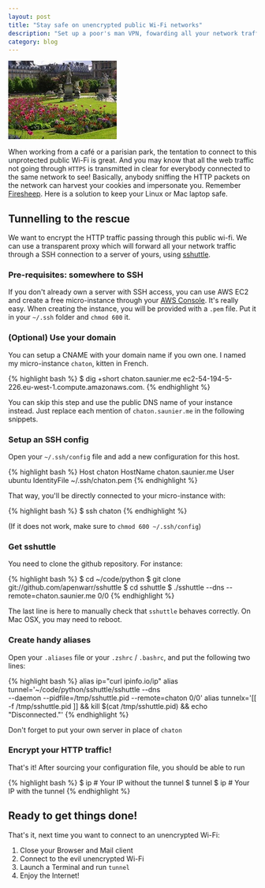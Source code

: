 ```yaml
---
layout: post
title: "Stay safe on unencrypted public Wi-Fi networks"
description: "Set up a poor's man VPN, fowarding all your network traffic to a server of yours through SSH"
category: blog
---
```


<img class="inline pull-right" src="/images/posts/garden.jpg" alt="Parisian Park" />

When working from a café or a parisian park, the tentation to connect to this
unprotected public Wi-Fi is great. And you may know that all the web traffic not
going through `HTTPS` is transmitted in clear for everybody connected to the
same network to see! Basically, anybody sniffing the HTTP packets on the network can
harvest your cookies and impersonate you. Remember
[Firesheep](http://codebutler.github.io/firesheep/tc12/). Here is a solution to
keep your Linux or Mac laptop safe.

## Tunnelling to the rescue

We want to encrypt the HTTP traffic passing through this public wi-fi. We can use a
transparent proxy which will forward all your network traffic through a SSH
connection to a server of yours, using [sshuttle](https://github.com/apenwarr/sshuttle).

### Pre-requisites: somewhere to SSH

If you don't already own a server with SSH access, you can use AWS EC2 and create
a free micro-instance through your [AWS Console](https://console.aws.amazon.com/ec2/v2/home).
It's really easy. When creating the instance, you will be provided with a `.pem` file.
Put it in your `~/.ssh` folder and `chmod 600` it.

### (Optional) Use your domain

You can setup a CNAME with your domain name if you own one. I named my micro-instance
`chaton`, kitten in French.

{% highlight bash %}
$ dig +short chaton.saunier.me
ec2-54-194-5-226.eu-west-1.compute.amazonaws.com.
{% endhighlight %}

You can skip this step and use the public DNS name of your instance instead. Just
replace each mention of `chaton.saunier.me` in the following snippets.

### Setup an SSH config

Open your `~/.ssh/config` file and add a new configuration for this host.

{% highlight bash %}
Host chaton
  HostName chaton.saunier.me
  User ubuntu
  IdentityFile ~/.ssh/chaton.pem
{% endhighlight %}

That way, you'll be directly connected to your micro-instance with:

{% highlight bash %}
$ ssh chaton
{% endhighlight %}

(If it does not work, make sure to `chmod 600 ~/.ssh/config`)

### Get sshuttle

You need to clone the github repository. For instance:

{% highlight bash %}
$ cd ~/code/python
$ git clone git://github.com/apenwarr/sshuttle
$ cd sshuttle
$ ./sshuttle --dns --remote=chaton.saunier.me 0/0
{% endhighlight %}

The last line is here to manually check that `sshuttle` behaves correctly.
On Mac OSX, you may need to reboot.

### Create handy aliases

Open your `.aliases` file or your `.zshrc` / `.bashrc`, and put the following
two lines:

{% highlight bash %}
alias ip="curl ipinfo.io/ip"
alias tunnel='~/code/python/sshuttle/sshuttle --dns \
              --daemon --pidfile=/tmp/sshuttle.pid --remote=chaton 0/0'
alias tunnelx='[[ -f /tmp/sshuttle.pid ]] && kill $(cat /tmp/sshuttle.pid) && echo "Disconnected."'
{% endhighlight %}

Don't forget to put your own server in place of `chaton`

### Encrypt your HTTP traffic!

That's it! After sourcing your configuration file, you should be able to run

{% highlight bash %}
$ ip  # Your IP without the tunnel
$ tunnel
$ ip  # Your IP with the tunnel
{% endhighlight %}

## Ready to get things done!

That's it, next time you want to connect to an unencrypted Wi-Fi:

1. Close your Browser and Mail client
1. Connect to the evil unencrypted Wi-Fi
1. Launch a Terminal and run `tunnel`
1. Enjoy the Internet!